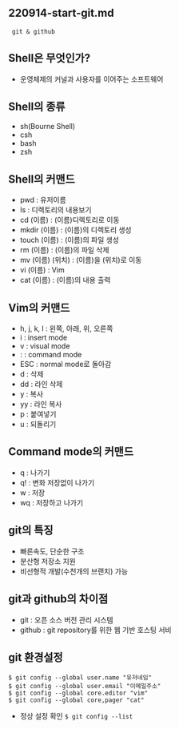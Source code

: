 ## 220914-start-git.md

` git & github`

## Shell은 무엇인가?

- 운영체제의 커널과 사용자를 이어주는 소프트웨어

## Shell의 종류

- sh(Bourne Shell)
- csh
- bash
- zsh

## Shell의 커맨드

- pwd : 유저이름
- ls : 디렉토리의 내용보기
- cd (이름) : (이름)디렉토리로 이동
- mkdir (이름) : (이름)의 디렉토리 생성
- touch (이름) : (이름)의 파일 생성
- rm (이름) : (이름)의 파일 삭제
- mv (이름) (위치) : (이름)을 (위치)로 이동
- vi (이름) : Vim
- cat (이름) : (이름)의 내용 출력

## Vim의 커맨드

- h, j, k, l : 왼쪽, 아래, 위, 오른쪽
- i : insert mode
- v : visual mode
- : : command mode
- ESC : normal mode로 돌아감
- d : 삭제
- dd : 라인 삭제
- y : 복사
- yy : 라인 복사
- p : 붙여넣기
- u : 되돌리기

## Command mode의 커맨드

- q : 나가기
- q! : 변화 저장없이 나가기
- w : 저장
- wq : 저장하고 나가기

## git의 특징

- 빠른속도, 단순한 구조
- 분산형 저장소 지원
- 비선형적 개발(수천개의 브랜치) 가능

## git과 github의 차이점

- git : 오픈 소스 버전 관리 시스템
- github : git repository를 위한 웹 기반 호스팅 서비

## git 환경설정

```
$ git config --global user.name "유저네임"
$ git config --global user.email "이메일주소"
$ git config --global core.editor "vim"
$ git config --global core,pager "cat"
```

- 정상 설정 확인
`$ git config --list`


